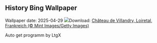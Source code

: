 ## History Bing Wallpaper
Wallpaper date: 2025-04-29
![](https://www.bing.com/th?id=OHR.GardensVillandry_DE-DE3270965160_UHD.jpg&w=1000)Download: [Château de Villandry, Loiretal, Frankreich (© Mint Images/Getty Images)](https://www.bing.com/th?id=OHR.GardensVillandry_DE-DE3270965160_UHD.jpg)

Auto get programm by LtgX
